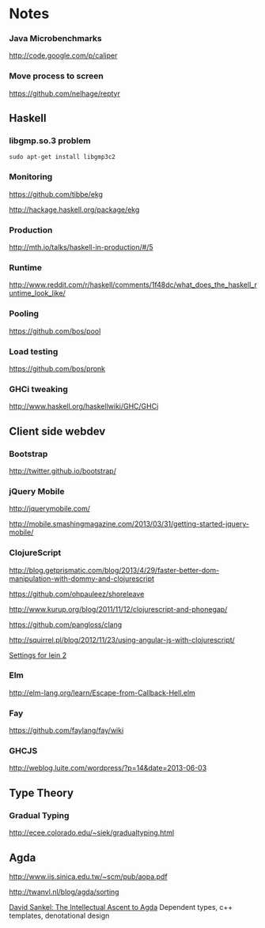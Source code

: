 Notes
=====

### Java Microbenchmarks

http://code.google.com/p/caliper

### Move process to screen

https://github.com/nelhage/reptyr

## Haskell

### libgmp.so.3 problem

    sudo apt-get install libgmp3c2

### Monitoring

https://github.com/tibbe/ekg

http://hackage.haskell.org/package/ekg

### Production

http://mth.io/talks/haskell-in-production/#/5

### Runtime

http://www.reddit.com/r/haskell/comments/1f48dc/what_does_the_haskell_runtime_look_like/

### Pooling

https://github.com/bos/pool

### Load testing

https://github.com/bos/pronk

### GHCi tweaking

http://www.haskell.org/haskellwiki/GHC/GHCi

## Client side webdev

### Bootstrap

http://twitter.github.io/bootstrap/

### jQuery Mobile

http://jquerymobile.com/

http://mobile.smashingmagazine.com/2013/03/31/getting-started-jquery-mobile/

### ClojureScript

http://blog.getprismatic.com/blog/2013/4/29/faster-better-dom-manipulation-with-dommy-and-clojurescript

https://github.com/ohpauleez/shoreleave

http://www.kurup.org/blog/2011/11/12/clojurescript-and-phonegap/

https://github.com/pangloss/clang

http://squirrel.pl/blog/2012/11/23/using-angular-js-with-clojurescript/

[Settings for lein 2](https://gist.github.com/niteria/5893617)

### Elm

http://elm-lang.org/learn/Escape-from-Callback-Hell.elm

### Fay

https://github.com/faylang/fay/wiki

### GHCJS

http://weblog.luite.com/wordpress/?p=14&date=2013-06-03

## Type Theory

### Gradual Typing

http://ecee.colorado.edu/~siek/gradualtyping.html

## Agda

http://www.iis.sinica.edu.tw/~scm/pub/aopa.pdf

http://twanvl.nl/blog/agda/sorting

[David Sankel: The Intellectual Ascent to Agda](http://www.youtube.com/watch?v=vy5C-mlUQ1w)
Dependent types, c++ templates, denotational design

